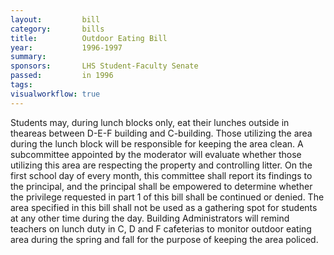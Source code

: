 ```yaml
---  
layout:         bill
category:       bills
title:          Outdoor Eating Bill
year:           1996-1997
summary:        
sponsors:       LHS Student-Faculty Senate
passed:         in 1996
tags:           
visualworkflow: true
---
```


Students may, during lunch blocks only, eat their lunches outside in theareas between D-E-F building and C-building.
Those utilizing the area during the lunch block will be responsible for keeping the area clean.
A subcommittee appointed by the moderator will evaluate whether those utilizing this area are respecting the property and controlling litter.
On the first school day of every month, this committee shall report its findings to the principal, and the principal shall be empowered to determine whether the privilege requested in part 1 of this bill shall be continued or denied.
The area specified in this bill shall not be used as a gathering spot for students at any other time during the day.
Building Administrators will remind teachers on lunch duty in C, D and F cafeterias to monitor outdoor eating area during the spring and fall for the purpose of keeping the area policed.